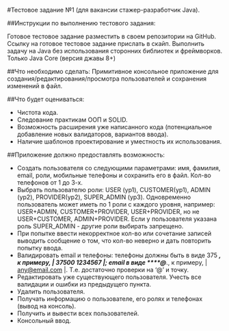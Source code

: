 #Тестовое задание №1 (для вакансии стажер-разработчик Java).

##Инструкции по выполнению тестового задания:

Готовое тестовое задание разместить в своем репозитории на GitHub.
Ссылку на готовое тестовое задание прислать в скайп.
Выполнить задачу на Java без использования сторонних библиотек и фреймворков.
Только Java Core (версия джавы 8+)

##Что необходимо сделать:
Примитивное консольное приложение для создания/редактирования/просмотра пользователей и сохранения изменений в файл.

##Что будет оцениваться:

* Чистота кода.
* Следование практикам ООП и SOLID.
* Возможность расширения уже написанного кода (потенциальное добавление новых валидаторов, вариантов ввода).
* Наличие шаблонов проектирование и уместность их использования.

##Приложение должно предоставлять возможность:

* Создать пользователя со следующими параметрами: имя, фамилия, email, роли, мобильные телефоны и сохранить его в файл.
Кол-во телефонов от 1 до 3-х.
* Выбрать пользователю роли: USER (ур1), CUSTOMER(ур1), ADMIN (ур2), PROVIDER(ур2), SUPER_ADMIN (ур3).
Одновременно пользователь может иметь по 1 роли с каждого уровня, например: USER+ADMIN, CUSTOMER+PROVIDER, USER+PROVIDER,
но не USER+CUSTOMER, ADMIN+PROVIDER.
Если у пользователя указана роль SUPER_ADMIN - другие роли выбирать запрещено.
* При попытке ввести некорректное кол-во или сочетание записей выводить сообщение о том, что кол-во неверно и дать 
повторить попытку ввода.
* Валидировать email и телефоны:
телефоны должны быть в виде 375 *****, к примеру, | 37500 1234567 |;
email в виде ****@*****., к примеру, | any@email.com |. Т.е. достаточно проверки на ‘@’ и точку.
* Редактировать уже существующего пользователя.
Учесть все валидации и ошибки из предыдущего пункта.
* Удалить пользователя.
* Получать информацию о пользователе, его ролях и телефонах (вывод на консоль).
* Получить и вывести всех пользователей.
* Консольный ввод.